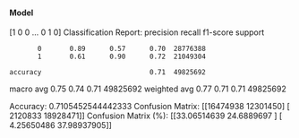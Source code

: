 #### Model
[1 0 0 ... 0 1 0]
Classification Report:
              precision    recall  f1-score   support

           0       0.89      0.57      0.70  28776388
           1       0.61      0.90      0.72  21049304

    accuracy                           0.71  49825692
   macro avg       0.75      0.74      0.71  49825692
weighted avg       0.77      0.71      0.71  49825692

Accuracy: 0.7105452544442333
Confusion Matrix:
[[16474938 12301450]
 [ 2120833 18928471]]
Confusion Matrix (%):
[[33.06514639 24.6889697 ]
 [ 4.25650486 37.98937905]]

